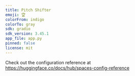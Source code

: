 ```yaml
---
title: Pitch Shifter
emoji: 🏆
colorFrom: indigo
colorTo: gray
sdk: gradio
sdk_version: 3.45.1
app_file: app.py
pinned: false
license: mit
---
```


Check out the configuration reference at https://huggingface.co/docs/hub/spaces-config-reference
